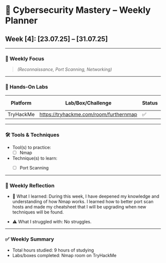 # 🧠 Cybersecurity Mastery – Weekly Planner

## Week [4]: [23.07.25] – [31.07.25]

---

### 🎯 Weekly Focus
> _(Reconnaissance, Port Scanning, Networking)_

---

### 🧪 Hands-On Labs
| Platform    | Lab/Box/Challenge                      | Status | Notes/Writeup Link |
| ----------- | -------------------------------------- | ------ | ------------------ |
| TryHackMe   | https://tryhackme.com/room/furthernmap | ✅      | [[NMAP]]           |


---

### 🛠️ Tools & Techniques
- Tool(s) to practice: 
  - [ ] Nmap

- Technique(s) to learn:
  - [ ] Port Scanning


---

### 💭 Weekly Reflection
- 🧠 What I learned: During this week, I have deepened my knowledge and understanding of how Nmap works. I learned how to better port scan hosts and made my cheatsheet that I will be upgrading when new techniques will be found.

- ⚠️ What I struggled with: No struggles.


---

### ✅ Weekly Summary

- Total hours studied: 9 hours of studying
- Labs/boxes completed: Nmap room on TryHackMe

